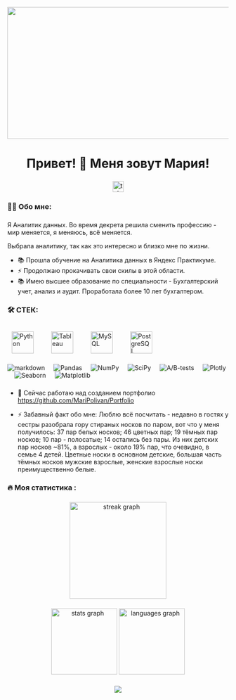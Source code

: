 <br clear="both">

<div align="center">
  <img height="300" width="600"  src="https://avatars.dzeninfra.ru/get-zen_doc/9661583/pub_646797fc347ec31a9414878b_64679989ee1624489e794e1a/orig"  />
</div>

###

<h1 align="center">Привет! 👋 Меня зовут Мария!</h1>

###

<div align="center">
  <a href="https://t.me/maripolivan" target="_blank">
    <img src="https://img.shields.io/static/v1?message=Telegram&logo=telegram&label=&color=2CA5E0&logoColor=white&labelColor=&style=for-the-badge" height="25" alt="telegram logo"  />
  </a>
</div>

###

<h3 align="left">👩‍💻  Обо мне: </h3>

###
Я Аналитик данных.
Во время декрета решила сменить профессию - мир меняется, я меняюсь, всё меняется.

Выбрала аналитику, так как это интересно и близко мне по жизни. 

- 📚 Прошла обучение на Аналитика данных в Яндекс Практикуме.
- ⚡ Продолжаю прокачивать свои скилы в этой области.
- 📚 Имею высшее образование по специальности - Бухгалтерский учет, анализ и аудит. Проработала более 10 лет бухгалтером.

###

<h3 align="left">🛠  СТЕК:</h3>

###
<div align="left">
<href="https://www.python.org/" target="_blank"><img style="margin: 10px" src="https://profilinator.rishav.dev/skills-assets/python-original.svg" alt="Python" height="50" />  
  <img width="12" />
<href="https://www.tableau.com/" target="_blank"><img style="margin: 10px" src="https://profilinator.rishav.dev/skills-assets/tableau.svg" alt="Tableau" height="50" />  
  <img width="12" />
<href="https://www.mysql.com/" target="_blank"><img style="margin: 10px" src="https://profilinator.rishav.dev/skills-assets/mysql-original-wordmark.svg" alt="MySQL" height="50" />   
  <img width="12" />
<href="https://www.postgresql.org/" target="_blank"><img style="margin: 10px" src="https://profilinator.rishav.dev/skills-assets/postgresql-original-wordmark.svg" alt="PostgreSQL" height="50" /> 
  <img width="12" />
  
</div>

![markdown](https://img.shields.io/badge/Markdown-000000?style=for-the-badge&logo=markdown&logoColor=white) 
<img width="12" />
![Pandas](https://img.shields.io/badge/Pandas-000000?style=for-the-badge&logo=Pandas&logoColor=white)
<img width="12" />
![NumPy](https://img.shields.io/badge/NumPy-000000?style=for-the-badge&logo=NumPy&logoColor=white)
<img width="12" />
![SciPy](https://img.shields.io/badge/SciPy-000000?style=for-the-badge&logo=SciPy&logoColor=white)
<img width="12" />
![A/B-tests](https://img.shields.io/badge/A/B-tests-000000?style=for-the-badge&logo=A/B-tests&logoColor=white)
<img width="12" />
![Plotly](https://img.shields.io/badge/Plotly-000000?style=for-the-badge&logo=Plotly&logoColor=white)
<img width="12" />
![Seaborn](https://img.shields.io/badge/Seaborn-000000?style=for-the-badge&logo=Seaborn&logoColor=white)
<img width="12" />
![Matplotlib](https://img.shields.io/badge/Matplotlib-000000?style=for-the-badge&logo=Matplotlib&logoColor=white)
<img width="12" />
   
###

- 🔭 Сейчас работаю над созданием портфолио https://github.com/MariPolivan/Portfolio
  
- ⚡ Забавный факт обо мне: Люблю всё посчитать -  недавно в гостях у сестры разобрала гору стираных носков по паром, вот что у меня получилось: 37 пар белых носков; 46 цветных пар; 19 тёмных пар носков; 10 пар - полосатые; 14 остались без пары. Из них детских пар носков ~81%, а взрослых - около 19% пар, что очевидно, в семье 4 детей. Цветные носки в основном детские, большая часть тёмных носков мужские взрослые, женские взрослые носки преимущественно белые.

###
<h3 align="left">🔥   Моя статистика :</h3>

###

<div align="center">
  <img src="https://streak-stats.demolab.com?user=filimonovalexey&locale=en&mode=daily&theme=dark&hide_border=false&border_radius=5&order=3" height="220" alt="streak graph"  />
</div>

###

<div align="center">
  <img src="https://github-readme-stats.vercel.app/api?username=MariPolivan&hide_title=false&hide_rank=false&show_icons=true&include_all_commits=true&count_private=true&disable_animations=false&theme=dracula&locale=en&hide_border=false&order=1" height="150" alt="stats graph"  />
  <img src="https://github-readme-stats.vercel.app/api/top-langs?username=MariPolivan&locale=en&hide_title=false&layout=compact&card_width=320&langs_count=5&theme=dracula&hide_border=false&order=2" height="150" alt="languages graph"  />
</div>

###


<div align="center">
<img src="https://komarev.com/ghpvc/?username=MariPolivan&&style=flat-square" align="center" />
</div>  
  
